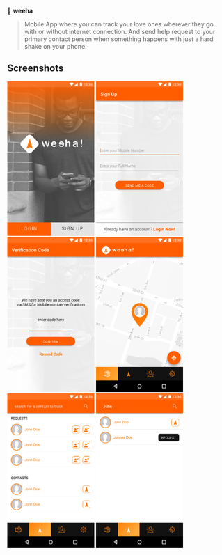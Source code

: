 :pushpin: **weeha**
> Mobile App where you can track your love ones wherever they go with or without internet connection. And send help request to your primary contact person when something happens with just a hard shake on your phone.

## Screenshots
<img src="https://raw.githubusercontent.com/GlobePH/weeha-mobile-app/master/Splash%20Screen.png" width="200"/>
<img src="https://raw.githubusercontent.com/GlobePH/weeha-mobile-app/master/Sign%20Up.png" width="200"/>
<img src="https://raw.githubusercontent.com/GlobePH/weeha-mobile-app/master/Sign%20Up%20Verification.png" width="200"/>
<img src="https://raw.githubusercontent.com/GlobePH/weeha-mobile-app/master/Home_landing.png" width="200"/>
<img src="https://raw.githubusercontent.com/GlobePH/weeha-mobile-app/master/track_listing%20without%20more%20option.png" width="200"/>
<img src="https://raw.githubusercontent.com/GlobePH/weeha-mobile-app/master/track_listing_search_screen.png" width="200"/>
